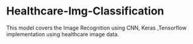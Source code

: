 # Healthcare-Img-Classification
This model covers the Image Recognition using CNN, Keras ,Tensorflow implementation using healthcare image data.
